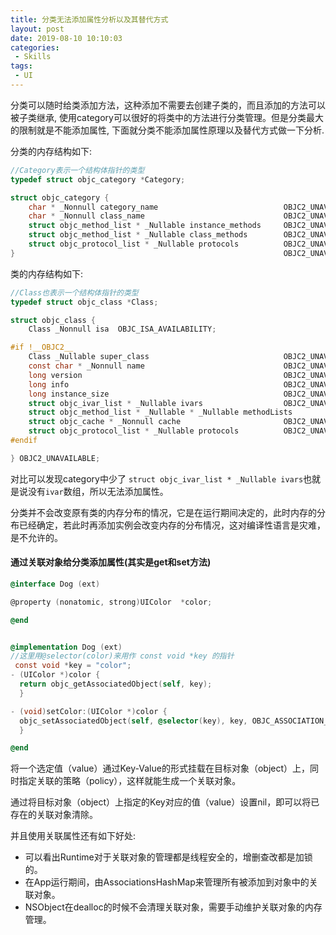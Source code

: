 ```yaml
---
title: 分类无法添加属性分析以及其替代方式
layout: post
date: 2019-08-10 10:10:03
categories:
 - Skills
tags:
 - UI
---
```


分类可以随时给类添加方法，这种添加不需要去创建子类的，而且添加的方法可以被子类继承, 使用category可以很好的将类中的方法进行分类管理。但是分类最大的限制就是不能添加属性, 下面就分类不能添加属性原理以及替代方式做一下分析.

<!--more-->

分类的内存结构如下:

```objective-c
//Category表示一个结构体指针的类型
typedef struct objc_category *Category;

struct objc_category {
    char * _Nonnull category_name                            OBJC2_UNAVAILABLE;
    char * _Nonnull class_name                               OBJC2_UNAVAILABLE;
    struct objc_method_list * _Nullable instance_methods     OBJC2_UNAVAILABLE;
    struct objc_method_list * _Nullable class_methods        OBJC2_UNAVAILABLE;
    struct objc_protocol_list * _Nullable protocols          OBJC2_UNAVAILABLE;
}                                                            OBJC2_UNAVAILABLE;
```

类的内存结构如下:

```objective-c
//Class也表示一个结构体指针的类型
typedef struct objc_class *Class;

struct objc_class {
    Class _Nonnull isa  OBJC_ISA_AVAILABILITY;

#if !__OBJC2__
    Class _Nullable super_class                              OBJC2_UNAVAILABLE;
    const char * _Nonnull name                               OBJC2_UNAVAILABLE;
    long version                                             OBJC2_UNAVAILABLE;
    long info                                                OBJC2_UNAVAILABLE;
    long instance_size                                       OBJC2_UNAVAILABLE;
    struct objc_ivar_list * _Nullable ivars                  OBJC2_UNAVAILABLE;
    struct objc_method_list * _Nullable * _Nullable methodLists                    OBJC2_UNAVAILABLE;
    struct objc_cache * _Nonnull cache                       OBJC2_UNAVAILABLE;
    struct objc_protocol_list * _Nullable protocols          OBJC2_UNAVAILABLE;
#endif

} OBJC2_UNAVAILABLE;
```

对比可以发现category中少了 `struct objc_ivar_list * _Nullable ivars`也就是说没有`ivar`数组，所以无法添加属性。

分类并不会改变原有类的内存分布的情况，它是在运行期间决定的，此时内存的分布已经确定，若此时再添加实例会改变内存的分布情况，这对编译性语言是灾难，是不允许的。

#### 通过关联对象给分类添加属性(其实是get和set方法)



```objective-c
@interface Dog (ext)

@property (nonatomic, strong)UIColor  *color;

@end


@implementation Dog (ext)
//这里用@selector(color)来用作 const void *key 的指针
 const void *key = "color";
- (UIColor *)color {
  return objc_getAssociatedObject(self, key);
  }

- (void)setColor:(UIColor *)color {
  objc_setAssociatedObject(self, @selector(key), key, OBJC_ASSOCIATION_RETAIN_NONATOMIC);
  }

@end
```



将一个选定值（value）通过Key-Value的形式挂载在目标对象（object）上，同时指定关联的策略（policy），这样就能生成一个关联对象。

通过将目标对象（object）上指定的Key对应的值（value）设置nil，即可以将已存在的关联对象清除。

并且使用关联属性还有如下好处:

- 可以看出Runtime对于关联对象的管理都是线程安全的，增删查改都是加锁的。
- 在App运行期间，由AssociationsHashMap来管理所有被添加到对象中的关联对象。
- NSObject在dealloc的时候不会清理关联对象，需要手动维护关联对象的内存管理。

